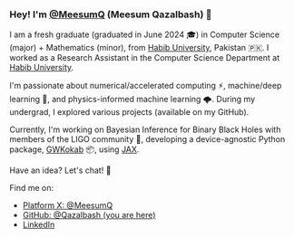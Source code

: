 ### Hey! I'm [@MeesumQ](https://twitter.com/MeesumQ) (Meesum Qazalbash) 👋

I am a fresh graduate (graduated in June 2024 🎓) in Computer Science (major) + Mathematics (minor), from [Habib University](https://habib.edu.pk/), Pakistan 🇵🇰. I worked as a Research Assistant in the Computer Science Department at [Habib University](https://habib.edu.pk/).

I'm passionate about numerical/accelerated computing ⚡, machine/deep learning 🤖, and physics-informed machine learning 🌩️. During my undergrad, I explored various projects (available on my GitHub).

Currently, I'm working on Bayesian Inference for Binary Black Holes with members of the LIGO community 🚀, developing a device-agnostic Python package, [GWKokab](https://github.com/gwkokab/gwkokab) 📦, using [JAX](https://jax.readthedocs.io/en/latest/installation.html).

Have an idea? Let's chat! 💭

Find me on:

-  [Platform X: @MeesumQ](https://twitter.com/MeesumQ)
-  [GitHub: @Qazalbash (you are here)](https://github.com/Qazalbash)
-  [LinkedIn](https://www.linkedin.com/in/meesumaliqazalbash/)
